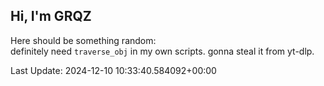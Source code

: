 ## Hi, I'm GRQZ
Here should be something random:  
definitely need `traverse_obj` in my own scripts. gonna steal it from yt-dlp.


Last Update: 2024-12-10 10:33:40.584092+00:00
